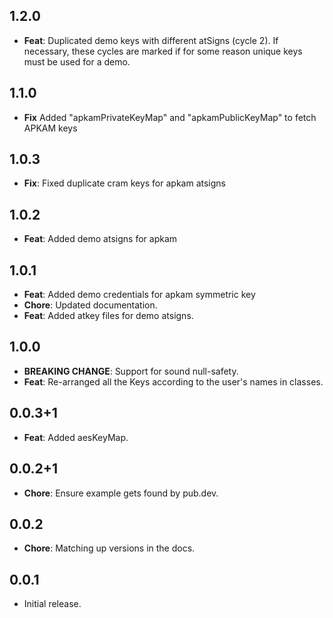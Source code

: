 ## 1.2.0

- **Feat**: Duplicated demo keys with different atSigns (cycle 2). If necessary,
  these cycles are marked if for some reason unique keys must be used for a
  demo.

## 1.1.0

- **Fix** Added "apkamPrivateKeyMap" and "apkamPublicKeyMap" to fetch APKAM keys

## 1.0.3

- **Fix**: Fixed duplicate cram keys for apkam atsigns

## 1.0.2

- **Feat**: Added demo atsigns for apkam

## 1.0.1

- **Feat**: Added demo credentials for apkam symmetric key
- **Chore**: Updated documentation.
- **Feat**: Added atkey files for demo atsigns.

## 1.0.0

- **BREAKING CHANGE**: Support for sound null-safety.
- **Feat**: Re-arranged all the Keys according to the user's names in classes.

## 0.0.3+1

- **Feat**: Added aesKeyMap.

## 0.0.2+1

- **Chore**: Ensure example gets found by pub.dev.

## 0.0.2

- **Chore**: Matching up versions in the docs.

## 0.0.1

- Initial release.
